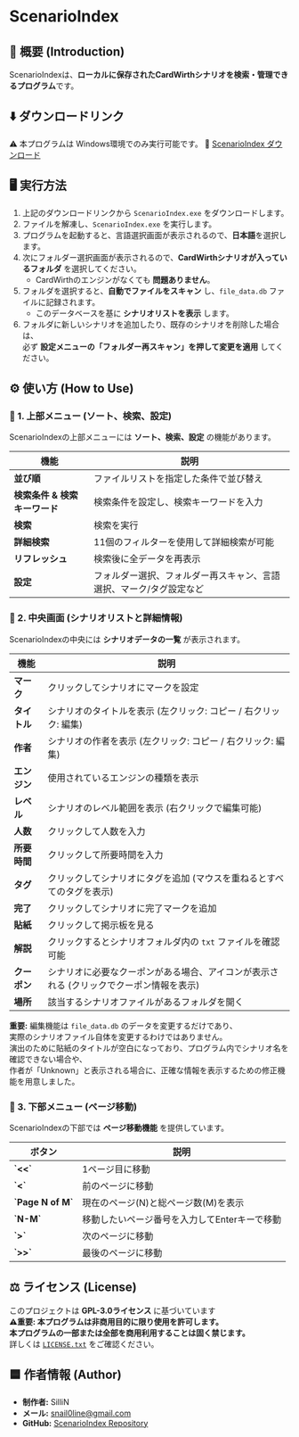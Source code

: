 # ScenarioIndex

## 📌 概要 (Introduction)
ScenarioIndexは、**ローカルに保存されたCardWirthシナリオを検索・管理できるプログラム**です。 

## ⬇️ **ダウンロードリンク**
⚠️ 本プログラムは Windows環境でのみ実行可能です。 🔗 [ScenarioIndex ダウンロード](https://github.com/snail0line/ScenarioIndex/releases)  


## 🖥️ **実行方法**
1. 上記のダウンロードリンクから `ScenarioIndex.exe` をダウンロードします。  
2. ファイルを解凍し、`ScenarioIndex.exe` を実行します。  
3. プログラムを起動すると、言語選択画面が表示されるので、**日本語**を選択します。  
4. 次にフォルダー選択画面が表示されるので、**CardWirthシナリオが入っているフォルダ** を選択してください。  
    - CardWirthのエンジンがなくても **問題ありません**。  
5. フォルダを選択すると、**自動でファイルをスキャン** し、`file_data.db` ファイルに記録されます。  
    - このデータベースを基に **シナリオリストを表示** します。  
6. フォルダに新しいシナリオを追加したり、既存のシナリオを削除した場合は、  
   必ず **設定メニューの「フォルダー再スキャン」を押して変更を適用** してください。  



## ⚙️ 使い方 (How to Use)

### 🔹 1. 上部メニュー (ソート、検索、設定)
ScenarioIndexの上部メニューには **ソート、検索、設定** の機能があります。

| 機能 | 説明 |
|------|------|
| **並び順** | ファイルリストを指定した条件で並び替え |
| **検索条件 & 検索キーワード** | 検索条件を設定し、検索キーワードを入力 |
| **検索** | 検索を実行 |
| **詳細検索** | 11個のフィルターを使用して詳細検索が可能 |
| **リフレッシュ** | 検索後に全データを再表示 |
| **設定** | フォルダー選択、フォルダー再スキャン、言語選択、マーク/タグ設定など |


### 🔹 2. 中央画面 (シナリオリストと詳細情報)
ScenarioIndexの中央には **シナリオデータの一覧** が表示されます。

| 機能 | 説明 |
|------|------|
| **マーク** | クリックしてシナリオにマークを設定 |
| **タイトル** | シナリオのタイトルを表示 (左クリック: コピー / 右クリック: 編集) |
| **作者** | シナリオの作者を表示 (左クリック: コピー / 右クリック: 編集) |
| **エンジン** | 使用されているエンジンの種類を表示 |
| **レベル** | シナリオのレベル範囲を表示 (右クリックで編集可能) |
| **人数** | クリックして人数を入力 |
| **所要時間** | クリックして所要時間を入力 |
| **タグ** | クリックしてシナリオにタグを追加 (マウスを重ねるとすべてのタグを表示) |
| **完了** | クリックしてシナリオに完了マークを追加 |
| **貼紙** | クリックして掲示板を見る |
| **解説** | クリックするとシナリオフォルダ内の `txt` ファイルを確認可能 |
| **クーポン** | シナリオに必要なクーポンがある場合、アイコンが表示される (クリックでクーポン情報を表示) |
| **場所** | 該当するシナリオファイルがあるフォルダを開く |

**重要:** 編集機能は `file_data.db` のデータを変更するだけであり、<br>実際のシナリオファイル自体を変更するわけではありません。
<br>演出のために貼紙のタイトルが空白になっており、プログラム内でシナリオ名を確認できない場合や、
<br>作者が「Unknown」と表示される場合に、正確な情報を表示するための修正機能を用意しました。

### 🔹 3. 下部メニュー (ページ移動)
ScenarioIndexの下部では **ページ移動機能** を提供しています。

| ボタン | 説明 |
|------|------|
| **\`<<\`** | 1ページ目に移動 |
| **\`<\`** | 前のページに移動 |
| **\`Page N of M\`** | 現在のページ(N)と総ページ数(M)を表示 |
| **\`N-M\`** | 移動したいページ番号を入力してEnterキーで移動 |
| **\`>\`** | 次のページに移動 |
| **\`>>\`** | 最後のページに移動 |

## ⚖️ ライセンス (License)
このプロジェクトは **GPL-3.0ライセンス** に基づいています<br>
**⚠️重要: 本プログラムは非商用目的に限り使用を許可します。**<br>
**本プログラムの一部または全部を商用利用することは固く禁じます。**<br>
詳しくは [`LICENSE.txt`](LICENSE.txt) をご確認ください。

## 🟦 作者情報 (Author)
- **制作者:** SilliN  
- **メール:** snail0line@gmail.com  
- **GitHub:** [ScenarioIndex Repository](https://github.com/snail0line/ScenarioIndex)

